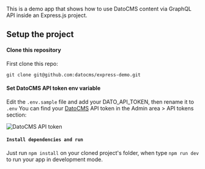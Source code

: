 This is a demo app that shows how to use DatoCMS content via GraphQL API inside an Express.js project.

## Setup the project

#### Clone this repository

First clone this repo:

```
git clone git@github.com:datocms/express-demo.git
```

#### Set DatoCMS API token env variable

Edit the `.env.sample` file and add your DATO_API_TOKEN, then rename it to `.env`
You can find your [DatoCMS](https://datocms.com) API token in the Admin area > API tokens section:

![DatoCMS API token](https://www.datocms.com/static/api-token-5afae851cb5efd1ea2abfc41741d7b96-95c66.png "DatoCMS API token")

#### `Install dependencies and run`

Just run `npm install` on your cloned project's folder, when type `npm run dev` to run your app in development mode.
